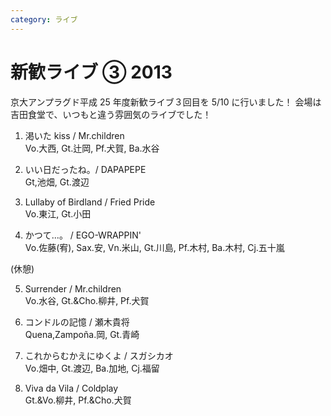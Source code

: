 ```yaml
---
category: ライブ
---
```


# 新歓ライブ ③ 2013

京大アンプラグド平成 25 年度新歓ライブ３回目を 5/10 に行いました！
会場は吉田食堂で、いつもと違う雰囲気のライブでした！

1. 渇いた kiss / Mr.children<br>
   Vo.大西, Gt.辻岡, Pf.犬賀, Ba.水谷

2. いい日だったね。/ DAPAPEPE<br>
   Gt,池畑, Gt.渡辺

3. Lullaby of Birdland / Fried Pride<br>
   Vo.東江, Gt.小田

4. かつて...。 / EGO-WRAPPIN'<br>
   Vo.佐藤(宥), Sax.安, Vn.米山, Gt.川島, Pf.木村, Ba.木村, Cj.五十嵐

(休憩)

5. Surrender / Mr.children<br>
   Vo.水谷, Gt.&Cho.柳井, Pf.犬賀

6. コンドルの記憶 / 瀬木貴将<br>
   Quena,Zampoña.岡, Gt.青崎

7. これからむかえにゆくよ / スガシカオ<br>
   Vo.畑中, Gt.渡辺, Ba.加地, Cj.福留

8. Viva da Vila / Coldplay<br>
   Gt.&Vo.柳井, Pf.&Cho.犬賀
